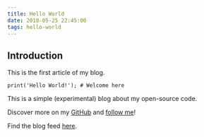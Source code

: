 ```yaml
---
title: Hello World
date: 2018-05-25 22:45:00
tags: hello-world
---
```


## Introduction
This is the first article of my blog.

```
print('Hello World!'); # Welcome here
```

This is a simple (experimental) blog about my open-source code.

Discover more on my [GitHub](https://github.com/derogab) and [follow me](https://twitter.com/derogab)!

Find the blog feed [here](/atom.xml).